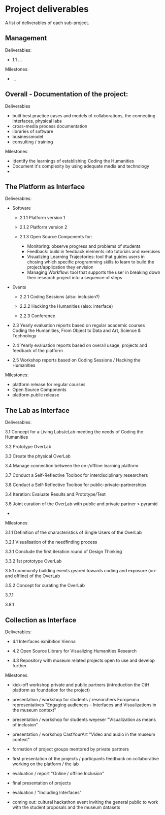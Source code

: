 # Project deliverables

A list of deliverables of each sub-project.

## Management

Deliverables:

+ 1.1 ...

Milestones:

+ ...


## Overall - Documentation of the project:

Deliverables
+ built best practice cases and models of collaborations, the connecting interfaces, physical labs
+ cross-media process documentation  
+ libraries of software 
+ businessmodel
+ consulting / training

Milestones:
+ Identify the learnings of establishing Coding the Humanities 
+ Document it's complexity by using adequate media and technology
+ 

## The Platform as Interface

Deliverables:


+ Software

  + 2.1.1 Platform version 1

  + 2.1.2 Platform version 2

  + 2.1.3 Open Source Components for:
    + Monitoring: observe progress and problems of students 
    + Feedback: build in feedback elements into tutorials and exercises
    + Visualizing Learning Trajectories: tool that guides users in chosing which specific programming skills to learn to build the project/application they envision
    + Managing Workflow: tool that supports the user in breaking down their research project into a sequence of steps

+ Events

  + 2.2.1 Coding Sessions (also: inclusion?)

  + 2.2.2 Hacking the Humanities (also: interface)

  + 2.2.3 Conference
 
+ 2.3 Yearly evaluation reports based on regular academic courses Coding the Humanities, From Object to Data and Art, Science & Technology

+ 2.4 Yearly evaluation reports based on overall usage, projects and feedback of the platform

+ 2.5 Workshop reports based on Coding Sessions / Hacking the Humanities

Milestones:

+ platform release for regular courses
+ Open Source Components
+ platform public release

## The Lab as Interface

Deliverables:

3.1 Concept for a Living Labs/eLab meeting the needs of Coding the Humanities

3.2 Prototype OverLab
 
3.3 Create the physical OverLab

3.4 Manage connection between the on-/offline learning platform

3.7 Conduct a Self-Reflective Toolbox for interdisciplinary researchers

3.8 Conduct a Self-Reflective Toolbox for public-private-partnerships

3.4 Iteration: Evaluate Results and Prototype/Test

3.6 Joint curation of the OverLab with public and private partner > pyramid

- 


Milestones:

3.1.1 Definition of the characteristics of Single Users of the OverLab

3.2.1 Visualisation of the needfinding process

3.3.1 Conclude the first iteration round of Design Thinking

3.3.2 1st prototype OverLab

3.5.1 community building events geared towards coding and exposure (on- and offline) of the OverLab

3.5.2 Concept for curating the OverLab

3.7.1

3.8.1


## Collection as Interface

Deliverables:

+ 4.1 Interfaces exhibition Vienna

+ 4.2 Open Source Library for Visualizing Humanities Research

+ 4.3 Repository with museum related projects open to use and develop further



Milestones:

+ kick-off workshop private and public partners (introduction the CtH platform as foundation for the project)

+ presentation / workshop for students / researchers Europeana representatives
"Engaging audiences - Interfaces and Visualizations in the museum context"

+ presentation / workshop for students weyeser "Visualization as means of inclusion"

+ presentation / workshop CastYourArt "Video and audio in the museum context"

+ formation of project groups mentored by private partners

+ first presentation of the projects / particpants feedback on collaborative working on the platform / the lab

+ evaluation / report "Online / offline Inclusion"

+ final presentation of projects 

+ evaluation / "Including Interfaces"

+ coming out: cultural hackathon event inviting the general public to work with the student proposals and the museum datasets



